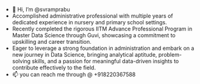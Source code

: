 - 👋 Hi, I’m @svramprabu
- Accomplished administrative professional with multiple
years of dedicated experience in nursery and primary
school settings.
- Recently completed the rigorous IITM
Advance Professional Program in Master Data Science
through Guvi, showcasing a commitment to upskilling and
career transition.
- Eager to leverage a strong foundation in
administration and embark on a new journey in Data
Science, bringing analytical aptitude, problem-solving skills,
and a passion for meaningful data-driven insights to
contribute effectively to the field.
- 📫 you can reach me through @ +918220367588 

<!---
svramprabu/svramprabu is a ✨ special ✨ repository because its `README.md` (this file) appears on your GitHub profile.
You can click the Preview link to take a look at your changes.
--->
